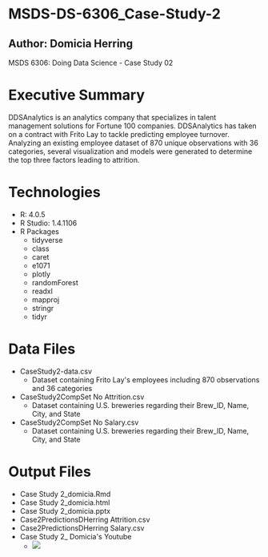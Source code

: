 # MSDS-DS-6306_Case-Study-2
## Author: Domicia Herring 
MSDS 6306: Doing Data Science - Case Study 02

# Executive Summary
DDSAnalytics is an analytics company that specializes in talent management solutions for Fortune 100 companies. DDSAnalytics has taken on a contract with Frito Lay to tackle predicting employee turnover. Analyzing an existing employee dataset of 870 unique observations with 36 categories, several visualization and models were generated to determine the top three factors leading to attrition.

# Technologies
* R: 4.0.5
* R Studio: 1.4.1106
* R Packages
  * tidyverse
  * class
  * caret
  * e1071
  * plotly
  * randomForest
  * readxl
  * mapproj
  * stringr
  * tidyr
  
# Data Files
* CaseStudy2-data.csv
  * Dataset containing Frito Lay's employees including 870 observations and 36 categories
* CaseStudy2CompSet No Attrition.csv
  * Dataset containing U.S. breweries regarding their Brew_ID, Name, City, and State
* CaseStudy2CompSet No Salary.csv
  * Dataset containing U.S. breweries regarding their Brew_ID, Name, City, and State

# Output Files
* Case Study 2_domicia.Rmd
* Case Study 2_domicia.html
* Case Study 2_domicia.pptx
* Case2PredictionsDHerring Attrition.csv
* Case2PredictionsDHerring Salary.csv
* Case Study 2_ Domicia's Youtube 
  * [![](http://img.youtube.com/vi/jktYz2ioSCI/0.jpg)](http://www.youtube.com/watch?v=jktYz2ioSCI "")

